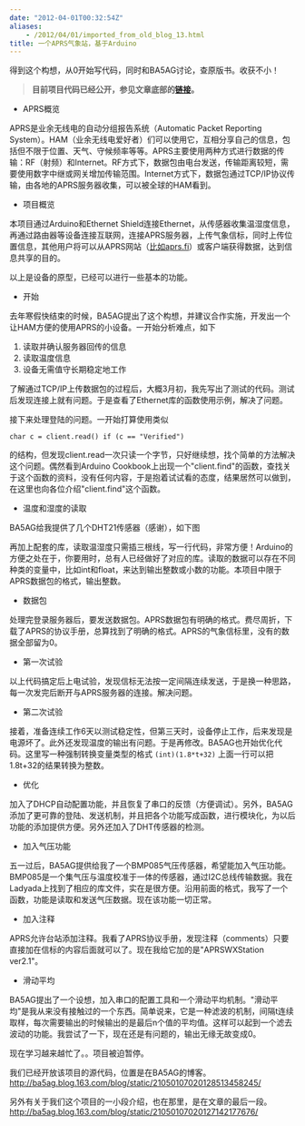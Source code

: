 ```yaml
---
date: "2012-04-01T00:32:54Z"
aliases:
    - /2012/04/01/imported_from_old_blog_13.html
title: 一个APRS气象站，基于Arduino
---
```


得到这个构想，从0开始写代码，同时和BA5AG讨论，查原版书。收获不小！
<blockquote><strong>目前项目代码已经公开，参见文章底部的<a href="http://ba5ag.blog.163.com/blog/static/21050107020128513458245/">链接</a>。</strong></blockquote>
<ul>
	<li>APRS概览</li>
</ul>
APRS是业余无线电的自动分组报告系统（Automatic Packet Reporting System）。HAM（业余无线电爱好者）们可以使用它，互相分享自己的信息，包括但不限于位置、天气、守候频率等等。APRS主要使用两种方式进行数据的传输：RF（射频）和Internet。RF方式下，数据包由电台发送，传输距离较短，需要使用数字中继或网关增加传输范围。Internet方式下，数据包通过TCP/IP协议传输，由各地的APRS服务器收集，可以被全球的HAM看到。
<ul>
	<li>项目概览</li>
</ul>
本项目通过Arduino和Ethernet Shield连接Ethernet，<wbr>从传感器收集温湿度信息，再通过路由器等设备连接互联网，<wbr>连接APRS服务器，上传气象信标，同时上传位置信息，<wbr>其他用户将可以从APRS网站（<a href="http://aprs.fi" target="_blank">比如aprs.fi</a>）<wbr>或客户端获得数据，达到信息共享的目的。</wbr></wbr></wbr></wbr>



以上是设备的原型，已经可以进行一些基本的功能。
<ul>
	<li>开始</li>
</ul>
去年寒假快结束的时候，BA5AG提出了这个构想，并建议合作实施，开发出一个让HAM方便的使用APRS的小设备。一开始分析难点，如下
<ol>
	<li>读取并确认服务器回传的信息</li>
	<li>读取温度信息</li>
	<li>设备无需值守长期稳定地工作</li>
</ol>
了解通过TCP/IP上传数据包的过程后，大概3月初，我先写出了测试的代码。测试后发现连接上就有问题。于是查看了Ethernet库的函数使用示例，解决了问题。

接下来处理登陆的问题。一开始打算使用类似

<code>char c = client.read()
if (c == "Verified")</code>

的结构，但发现client.read一次只读一个字节，只好继续想，找个简单的方法解决这个问题。偶然看到Arduino Cookbook上出现一个"client.find"的函数，查找关于这个函数的资料，没有任何内容，于是抱着试试看的态度，结果居然可以做到，在这里也向各位介绍"client.find"这个函数。
<ul>
	<li>温度和湿度的读取</li>
</ul>
BA5AG给我提供了几个DHT21传感器（感谢），如下图



再加上配套的库，读取温湿度只需插三根线，写一行代码，非常方便！Arduino的方便之处在于，你要用时，总有人已经做好了对应的库。读取的数据可以存在不同种类的变量中，比如int和float，来达到输出整数或小数的功能。本项目中限于APRS数据包的格式，输出整数。
<ul>
	<li>数据包</li>
</ul>
处理完登录服务器后，要发送数据包。APRS数据包有明确的格式。费尽周折，下载了APRS的协议手册，总算找到了明确的格式。APRS的气象信标里，没有的数据全部留为0。
<ul>
	<li>第一次试验</li>
</ul>
以上代码搞定后上电试验，发现信标无法按一定间隔连续发送，于是换一种思路，每一次发完后断开与APRS服务器的连接。解决问题。
<ul>
	<li>第二次试验</li>
</ul>
接着，准备连续工作6天以测试稳定性，但第三天时，设备停止工作，后来发现是电源坏了。此外还发现温度的输出有问题。于是再修改。BA5AG也开始优化代码。这里写一种强制转换变量类型的格式
<code>(int)(1.8*t+32)</code>
上面一行可以把1.8t+32的结果转换为整数。
<ul>
	<li>优化</li>
</ul>
加入了DHCP自动配置功能，并且恢复了串口的反馈（方便调试）。另外，BA5AG添加了更可靠的登陆、发送机制，并且把各个功能写成函数，进行模块化，为以后功能的添加提供方便。另外还加入了DHT传感器的检测。
<ul>
	<li>加入气压功能</li>
</ul>
五一过后，BA5AG提供给我了一个BMP085气压传感器，希望能加入气压功能。BMP085是一个集气压与温度校准于一体的传感器，通过I2C总线传输数据。我在Ladyada上找到了相应的库文件，实在是很方便。沿用前面的格式，我写了一个函数，功能是读取和发送气压数据。现在该功能一切正常。
<ul>
	<li>加入注释</li>
</ul>
APRS允许台站添加注释。我看了APRS协议手册，发现注释（comments）只要直接加在信标的内容后面就可以了。现在我给它加的是"APRSWXStation ver2.1"。
<ul>
	<li>滑动平均</li>
</ul>
BA5AG提出了一个设想，加入串口的配置工具和一个滑动平均机制。"滑动平均"是我从来没有接触过的一个东西。简单说来，它是一种滤波的机制，间隔t连续取样，每次需要输出的时候输出的是最后n个值的平均值。这样可以起到一个滤去波动的功能。我尝试了一下，现在还是有问题的，输出无缘无故变成0。

现在学习越来越忙了。。项目被迫暂停。

我们已经开放该项目的源代码，位置是在BA5AG的博客。<a href="http://ba5ag.blog.163.com/blog/static/21050107020128513458245/">http://ba5ag.blog.163.com/blog/static/21050107020128513458245/</a>

另外有关于我们这个项目的一小段介绍，也在那里，是在文章的最后一段。<a href="http://ba5ag.blog.163.com/blog/static/21050107020127142177676/">http://ba5ag.blog.163.com/blog/static/21050107020127142177676/</a>